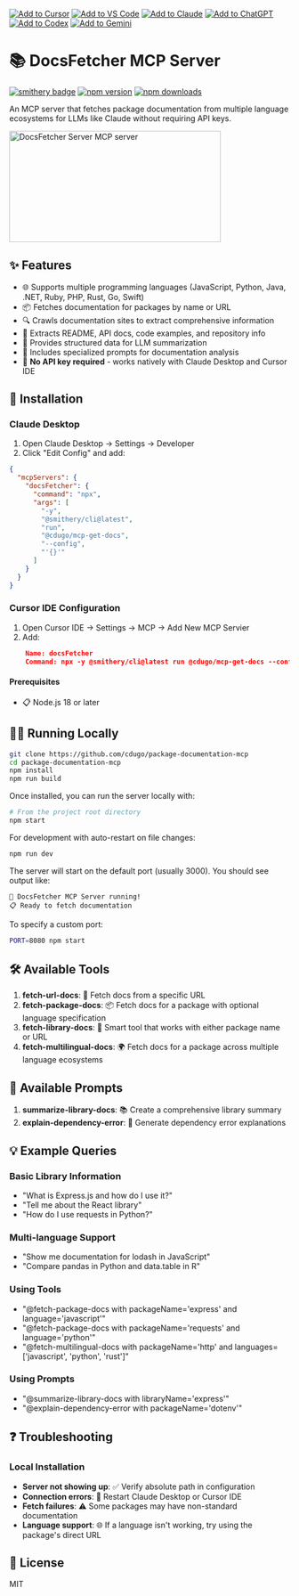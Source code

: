 [![Add to Cursor](https://fastmcp.me/badges/cursor_dark.svg)](https://fastmcp.me/MCP/Details/718/package-documentation-fetcher)
[![Add to VS Code](https://fastmcp.me/badges/vscode_dark.svg)](https://fastmcp.me/MCP/Details/718/package-documentation-fetcher)
[![Add to Claude](https://fastmcp.me/badges/claude_dark.svg)](https://fastmcp.me/MCP/Details/718/package-documentation-fetcher)
[![Add to ChatGPT](https://fastmcp.me/badges/chatgpt_dark.svg)](https://fastmcp.me/MCP/Details/718/package-documentation-fetcher)
[![Add to Codex](https://fastmcp.me/badges/codex_dark.svg)](https://fastmcp.me/MCP/Details/718/package-documentation-fetcher)
[![Add to Gemini](https://fastmcp.me/badges/gemini_dark.svg)](https://fastmcp.me/MCP/Details/718/package-documentation-fetcher)

# 📚 DocsFetcher MCP Server

[![smithery badge](https://smithery.ai/badge/@cdugo/mcp-get-docs)](https://smithery.ai/server/@cdugo/mcp-get-docs)
[![npm version](https://img.shields.io/npm/v/@cdugo/docs-fetcher-mcp.svg)](https://www.npmjs.com/package/@cdugo/docs-fetcher-mcp)
[![npm downloads](https://img.shields.io/npm/dm/@cdugo/docs-fetcher-mcp.svg)](https://www.npmjs.com/package/@cdugo/docs-fetcher-mcp)

An MCP server that fetches package documentation from multiple language ecosystems for LLMs like Claude without requiring API keys.

<a href="https://glama.ai/mcp/servers/8yfwtryuc5">
  <img width="380" height="200" src="https://glama.ai/mcp/servers/8yfwtryuc5/badge" alt="DocsFetcher Server MCP server" />
</a>

## ✨ Features

- 🌐 Supports multiple programming languages (JavaScript, Python, Java, .NET, Ruby, PHP, Rust, Go, Swift)
- 📦 Fetches documentation for packages by name or URL
- 🔍 Crawls documentation sites to extract comprehensive information
- 📄 Extracts README, API docs, code examples, and repository info
- 🧠 Provides structured data for LLM summarization
- 💬 Includes specialized prompts for documentation analysis
- 🔑 **No API key required** - works natively with Claude Desktop and Cursor IDE

## 🚀 Installation

### Claude Desktop

1. Open Claude Desktop → Settings → Developer
2. Click "Edit Config" and add:

```json
{
  "mcpServers": {
    "docsFetcher": {
      "command": "npx",
      "args": [
        "-y",
        "@smithery/cli@latest",
        "run",
        "@cdugo/mcp-get-docs",
        "--config",
        "'{}'"
      ]
    }
  }
}
```

### Cursor IDE Configuration

1.  Open Cursor IDE → Settings → MCP -> Add New MCP Servier
2.  Add:

```json
    Name: docsFetcher
    Command: npx -y @smithery/cli@latest run @cdugo/mcp-get-docs --config "{}"
```

#### Prerequisites

- 📋 Node.js 18 or later

## 🏃‍♂️ Running Locally

```bash
git clone https://github.com/cdugo/package-documentation-mcp
cd package-documentation-mcp
npm install
npm run build
```

Once installed, you can run the server locally with:

```bash
# From the project root directory
npm start
```

For development with auto-restart on file changes:

```bash
npm run dev
```

The server will start on the default port (usually 3000). You should see output like:

```
🚀 DocsFetcher MCP Server running!
📋 Ready to fetch documentation
```

To specify a custom port:

```bash
PORT=8080 npm start
```

## 🛠️ Available Tools

1. **fetch-url-docs**: 🔗 Fetch docs from a specific URL
2. **fetch-package-docs**: 📦 Fetch docs for a package with optional language specification
3. **fetch-library-docs**: 🧠 Smart tool that works with either package name or URL
4. **fetch-multilingual-docs**: 🌍 Fetch docs for a package across multiple language ecosystems

## 📝 Available Prompts

1. **summarize-library-docs**: 📚 Create a comprehensive library summary
2. **explain-dependency-error**: 🐛 Generate dependency error explanations

## 💡 Example Queries

### Basic Library Information

- "What is Express.js and how do I use it?"
- "Tell me about the React library"
- "How do I use requests in Python?"

### Multi-language Support

- "Show me documentation for lodash in JavaScript"
- "Compare pandas in Python and data.table in R"

### Using Tools

- "@fetch-package-docs with packageName='express' and language='javascript'"
- "@fetch-package-docs with packageName='requests' and language='python'"
- "@fetch-multilingual-docs with packageName='http' and languages=['javascript', 'python', 'rust']"

### Using Prompts

- "@summarize-library-docs with libraryName='express'"
- "@explain-dependency-error with packageName='dotenv'"

## ❓ Troubleshooting

### Local Installation

- **Server not showing up**: ✅ Verify absolute path in configuration
- **Connection errors**: 🔄 Restart Claude Desktop or Cursor IDE
- **Fetch failures**: ⚠️ Some packages may have non-standard documentation
- **Language support**: 🌐 If a language isn't working, try using the package's direct URL

## 📄 License

MIT